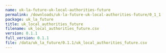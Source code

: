 ```yaml
---
name: uk-la-future-uk-local-authorities-future
permalink: /downloads/uk-la-future-uk-local-authorities-future/0_1_1
package: uk_la_future
title: uk_local_authorities_future
filename: uk_local_authorities_future.csv
version: 0.1.1
full_version: 0.1.1
file: /data/uk_la_future/0.1.1/uk_local_authorities_future.csv
---
```

